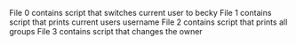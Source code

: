 File 0 contains script that switches current user to becky
File 1 contains script that prints current users username
File 2 contains script that prints all groups
File 3 contains script that changes the owner
